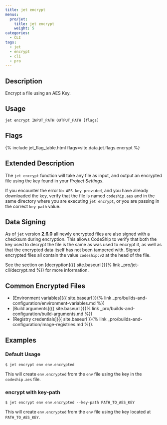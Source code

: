 ```yaml
---
title: jet encrypt
menus:
  pro/jet:
    title: jet encrypt
    weight: 5
categories:
  - CLI
tags:
  - jet
  - encrypt
  - cli
  - pro
---
```


## Description
Encrypt a file using an AES Key.

## Usage

```
jet encrypt INPUT_PATH OUTPUT_PATH [flags]
```

## Flags
{% include jet_flag_table.html flags=site.data.jet.flags.encrypt %}

## Extended Description
The `jet encrypt` function will take any file as input, and output an encrypted file using the key found in your _Project Settings_.

If you encounter the error `No AES key provided`, and you have already downloaded the key, verify that the file is named `codeship.aes` and in the same directory where you are executing `jet encrypt`, or you are passing in the correct `key-path` value.

## Data Signing
As of `jet` version **2.6.0** all newly encrypted files are also signed with a checksum during encryption. This allows CodeShip to verify that both the key used to decrypt the file is the same as was used to encrypt it, as well as that the encrypted data itself has not been tampered with. Signed encrypted files all contain the value `codeship:v2` at the head of the file.

See the section on [decryption]({{ site.baseurl }}{% link _pro/jet-cli/decrypt.md %}) for more information.

## Common Encrypted Files

 + [Environment variables]({{ site.baseurl }}{% link _pro/builds-and-configuration/environment-variables.md %})
 + [Build arguments]({{ site.baseurl }}{% link _pro/builds-and-configuration/build-arguments.md %})
 + [Registry credentials]({{ site.baseurl }}{% link _pro/builds-and-configuration/image-registries.md %}).

## Examples

### Default Usage
```shell
$ jet encrypt env env.encrypted
```

This will create `env.encrypted` from the `env` file using the key in the `codeship.aes` file.

### encrypt with key-path

```shell
$ jet encrypt env env.encrypted --key-path PATH_TO_AES_KEY
```

This will create `env.encrypted` from the `env` file using the key located at `PATH_TO_AES_KEY`.
